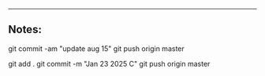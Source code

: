 ----

## Notes:

git commit -am "update aug 15"
git push origin master

git add .
git commit -m "Jan 23 2025 C"
git push origin master
